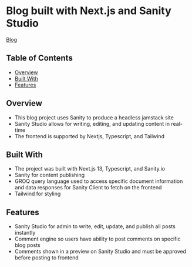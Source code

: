 # Blog built with Next.js and Sanity Studio

[Blog](https://katlawblog.vercel.app)

## Table of Contents

- [Overview](#overview)
- [Built With](#built-with)
- [Features](#features)

## Overview

   - This blog project uses Sanity to produce a headless jamstack site
   - Sanity Studio allows for writing, editing, and updating content in real-time
   - The frontend is supported by Nextjs, Typescript, and Tailwind
   
## Built With

   - The project was built with Next.js 13, Typescript, and Sanity.io
   - Sanity for content publishing
   - GROQ query language used to access specific document information and data responses for Sanity Client to fetch on the        frontend
   - Tailwind for styling
   
## Features

   - Sanity Studio for admin to write, edit, update, and publish all posts instantly
   - Comment engine so users have ability to post comments on specific blog posts
   - Comments shown in a preview on Sanity Studio and must be approved before posting to frontend
